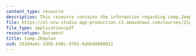 ```yaml
---
content_type: resource
description: This resource contains the information regarding comp.2empleo.
file: https://ol-ocw-studio-app-production.s3.amazonaws.com/courses/21g-702-spanish-ii-spring-2004/26204a4c2d5bb48cd7b59abb40680d12_MIT21G_702S04_empleo.pdf
file_type: application/pdf
resourcetype: Document
title: Comp.2Empleo
uid: 26204a4c-2d5b-b48c-d7b5-9abb40680d12
---
```

